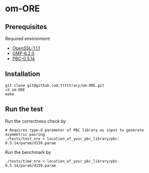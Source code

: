 # om-ORE
## Prerequisites ##
Required environment
- [OpenSSL-1.1.1](https://www.openssl.org/source/)
- [GMP-6.2.0](https://gmplib.org/)
- [PBC-0.5.14](https://crypto.stanford.edu/pbc/download.html)
## Installation ##
``` shell
git clone git@github.com:tttttracy/om-ORE.git
cd om-ORE
make
```
## Run the test ##
Run the correctness check by 
``` shell
# Requires type-d parameter of PBC library as input to generate asymmetric pairing
./tests/test_ore < location_of_your_pbc_library/pbc-0.5.14/param/d159.param
``` 
Run the benchmark by
``` shell
./tests/time_ore < location_of_your_pbc_library/pbc-0.5.14/param/d159.param
``` 

